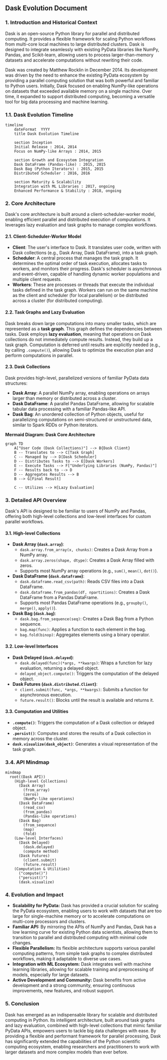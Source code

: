 ## Dask Evolution Document

### 1. Introduction and Historical Context

Dask is an open-source Python library for parallel and distributed computing. It provides a flexible framework for scaling Python workflows from multi-core local machines to large distributed clusters. Dask is designed to integrate seamlessly with existing PyData libraries like NumPy, Pandas, and Scikit-learn, allowing users to process larger-than-memory datasets and accelerate computations without rewriting their code.

Dask was created by Matthew Rocklin in December 2014. Its development was driven by the need to enhance the existing PyData ecosystem by providing a parallel computing solution that was both powerful and familiar to Python users. Initially, Dask focused on enabling NumPy-like operations on datasets that exceeded available memory on a single machine. Over time, it expanded to support distributed computing, becoming a versatile tool for big data processing and machine learning.

### 1.1. Dask Evolution Timeline

```mermaid
timeline
    dateFormat  YYYY
    title Dask Evolution Timeline

    section Inception
    Initial Release : 2014, 2014
    Focus on NumPy-like Arrays : 2014, 2015

    section Growth and Ecosystem Integration
    Dask DataFrame (Pandas-like) : 2015, 2015
    Dask Bag (Python Iterators) : 2015, 2015
    Distributed Scheduler : 2016, 2016

    section Maturity & Scalability
    Integration with ML Libraries : 2017, ongoing
    Enhanced Performance & Stability : 2018, ongoing
```

### 2. Core Architecture

Dask's core architecture is built around a client-scheduler-worker model, enabling efficient parallel and distributed execution of computations. It leverages lazy evaluation and task graphs to manage complex workflows.

#### 2.1. Client-Scheduler-Worker Model

*   **Client**: The user's interface to Dask. It translates user code, written with Dask collections (e.g., Dask Array, Dask DataFrame), into a task graph.
*   **Scheduler**: A central process that manages the task graph. It determines the optimal order of task execution, allocates tasks to workers, and monitors their progress. Dask's scheduler is asynchronous and event-driven, capable of handling dynamic worker populations and multiple client requests.
*   **Workers**: These are processes or threads that execute the individual tasks defined in the task graph. Workers can run on the same machine as the client and scheduler (for local parallelism) or be distributed across a cluster (for distributed computing).

#### 2.2. Task Graphs and Lazy Evaluation

Dask breaks down large computations into many smaller tasks, which are represented as a **task graph**. This graph defines the dependencies between tasks. Dask employs **lazy evaluation**, meaning that operations on Dask collections do not immediately compute results. Instead, they build up a task graph. Computation is deferred until results are explicitly needed (e.g., by calling `.compute()`), allowing Dask to optimize the execution plan and perform computations in parallel.

#### 2.3. Dask Collections

Dask provides high-level, parallelized versions of familiar PyData data structures:

*   **Dask Array**: A parallel NumPy array, enabling operations on arrays larger than memory or distributed across a cluster.
*   **Dask DataFrame**: A parallel Pandas DataFrame, allowing for scalable tabular data processing with a familiar Pandas-like API.
*   **Dask Bag**: An unordered collection of Python objects, useful for parallelizing computations on semi-structured or unstructured data, similar to Spark RDDs or Python iterators.

**Mermaid Diagram: Dask Core Architecture**

```mermaid
graph TD
    A["User Code (Dask Collections)"] --> B{Dask Client}
    B -- Translates to --> C[Task Graph]
    C -- Managed by --> D[Dask Scheduler]
    D -- Distributes Tasks to --> E[Dask Workers]
    E -- Execute Tasks --> F["Underlying Libraries (NumPy, Pandas)"]
    F -- Results back to --> D
    D -- Aggregates Results --> B
    B --> G[Final Result]
    
    C -- Utilizes --> H[Lazy Evaluation]
```

### 3. Detailed API Overview

Dask's API is designed to be familiar to users of NumPy and Pandas, offering both high-level collections and low-level interfaces for custom parallel workflows.

#### 3.1. High-level Collections

*   **Dask Array (`dask.array`)**:
    *   `dask.array.from_array(x, chunks)`: Creates a Dask Array from a NumPy array.
    *   `dask.array.zeros(shape, dtype)`: Creates a Dask Array filled with zeros.
    *   Supports most NumPy array operations (e.g., `sum()`, `mean()`, `dot()`).
*   **Dask DataFrame (`dask.dataframe`)**:
    *   `dask.dataframe.read_csv(path)`: Reads CSV files into a Dask DataFrame.
    *   `dask.dataframe.from_pandas(df, npartitions)`: Creates a Dask DataFrame from a Pandas DataFrame.
    *   Supports most Pandas DataFrame operations (e.g., `groupby()`, `merge()`, `apply()`).
*   **Dask Bag (`dask.bag`)**:
    *   `dask.bag.from_sequence(seq)`: Creates a Dask Bag from a Python sequence.
    *   `bag.map(func)`: Applies a function to each element in the bag.
    *   `bag.fold(binop)`: Aggregates elements using a binary operator.

#### 3.2. Low-level Interfaces

*   **Dask Delayed (`dask.delayed`)**:
    *   `dask.delayed(func)(*args, **kwargs)`: Wraps a function for lazy evaluation, returning a delayed object.
    *   `delayed_object.compute()`: Triggers the computation of the delayed object.
*   **Dask Futures (`dask.distributed.Client`)**:
    *   `client.submit(func, *args, **kwargs)`: Submits a function for asynchronous execution.
    *   `future.result()`: Blocks until the result is available and returns it.

#### 3.3. Computation and Utilities

*   **`.compute()`**: Triggers the computation of a Dask collection or delayed object.
*   **`.persist()`**: Computes and stores the results of a Dask collection in memory across the cluster.
*   **`dask.visualize(dask_object)`**: Generates a visual representation of the task graph.

### 3.4. API Mindmap

```mermaid
mindmap
  root((Dask API))
    (High-level Collections)
      (Dask Array)
        (from_array)
        (zeros)
        (NumPy-like operations)
      (Dask DataFrame)
        (read_csv)
        (from_pandas)
        (Pandas-like operations)
      (Dask Bag)
        (from_sequence)
        (map)
        (fold)
    (Low-level Interfaces)
      (Dask Delayed)
        (dask.delayed)
        (compute method)
      (Dask Futures)
        (client.submit)
        (future.result)
    (Computation & Utilities)
      ("compute()")
      ("persist()")
      (dask.visualize)
```

### 4. Evolution and Impact

*   **Scalability for PyData:** Dask has provided a crucial solution for scaling the PyData ecosystem, enabling users to work with datasets that are too large for single-machine memory or to accelerate computations on multi-core processors and clusters.
*   **Familiar API:** By mirroring the APIs of NumPy and Pandas, Dask has a low learning curve for existing Python data scientists, allowing them to transition to parallel and distributed computing with minimal code changes.
*   **Flexible Parallelism:** Its flexible architecture supports various parallel computing patterns, from simple task graphs to complex distributed workflows, making it adaptable to diverse use cases.
*   **Integration with ML Ecosystem:** Dask integrates well with machine learning libraries, allowing for scalable training and preprocessing of models, especially for large datasets.
*   **Active Development and Community:** Dask benefits from active development and a strong community, ensuring continuous improvements, new features, and robust support.

### 5. Conclusion

Dask has emerged as an indispensable library for scalable and distributed computing in Python. Its intelligent architecture, built around task graphs and lazy evaluation, combined with high-level collections that mimic familiar PyData APIs, empowers users to tackle big data challenges with ease. By providing a flexible and performant framework for parallel processing, Dask has significantly extended the capabilities of the Python scientific computing ecosystem, enabling researchers and practitioners to work with larger datasets and more complex models than ever before.
